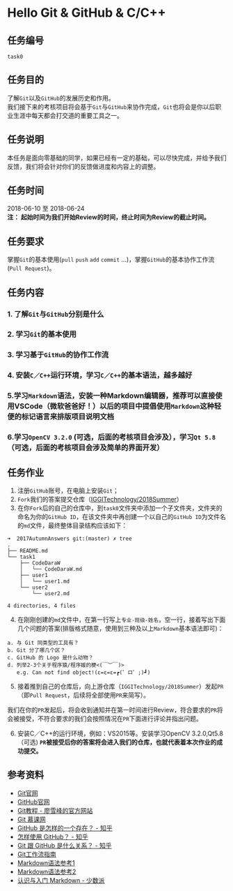 # Hello Git & GitHub & C/C++
## 任务编号
`task0`

## 任务目的
了解`Git`以及`GitHub`的发展历史和作用。  
我们接下来的考核项目将会基于`Git`与`GitHub`来协作完成，`Git`也将会是你以后职业生涯中每天都会打交道的重要工具之一。

## 任务说明
本任务是面向零基础的同学，如果已经有一定的基础，可以尽快完成，并给予我们反馈，我们将会针对你们的反馈做进度和内容上的调整。

## 任务时间
2018-06-10 至 2018-06-24  
__注： 起始时间为我们开始Review的时间，终止时间为Review的截止时间。__

## 任务要求
掌握`Git`的基本使用(`pull` `push` `add` `commit` ...)，掌握`GitHub`的基本协作工作流(`Pull Request`)。

## 任务内容
### 1. 了解`Git`与`GitHub`分别是什么
### 2. 学习`Git`的基本使用
### 3. 学习基于`GitHub`的协作工作流
### 4. 安装`C／C++`运行环境，学习`C／C++`的基本语法，越多越好
### 5.学习`Markdown`语法，安装一种Markdown编辑器，推荐可以直接使用VSCode（微软爸爸好！）以后的项目中提倡使用`Markdown`这种轻便的标记语言来排版项目说明文档
### 6.学习`OpenCV 3.2.0` (可选，后面的考核项目会涉及），学习`Qt 5.8`（可选，后面的考核项目会涉及简单的界面开发）

## 任务作业
1. 注册`GitHub`账号，在电脑上安装`Git`；  
2. `Fork`我们的答案提交仓库（[IGGITechnology/2018Summer](https://github.com/IGGITechnology/2018Summer)）
3. 在你`Fork`后的自己的仓库中，到`task0`文件夹中添加一个子文件夹，文件夹的命名为你的`GitHub ID`，在该文件夹中再创建一个以自己的`GitHub ID`为文件名的`md`文件，最终整体目录结构应该如下：

```
➜  2017AutumnAnswers git:(master) ✗ tree
.
├── README.md
└── task1
    ├── CodeDaraW
    │   └── CodeDaraW.md
    ├── user1
    │   └── user1.md
    └── user2
        └── user2.md

4 directories, 4 files
```
4. 在刚刚创建的`md`文件中，在第一行写上`专业-班级-姓名`，空一行，接着写出下面几个问题的答案(排版格式随意，使用到三种及以上`Markdown`基本语法即可)：
```
a. 与 Git 同类型的工具有？
b. Git 分了哪几个区？
c. GitHub 的 Logo 是什么动物？
d. 列举2-3个关于程序猿/程序媛的梗<(￣︶￣)>
   e.g. Can not find object!(ε=ε=ε=┏(゜ロ゜;)┛)
```

5. 接着推到自己的仓库后，向上游仓库（`IGGITechnology/2018Summer`）发起`PR`（即`Pull Request`，后续将全部使用`PR`来简写）。

我们在你的`PR`发起后，将会收到通知并在第一时间进行Review，符合要求的`PR`将会被接受，不符合要求的我们会按照情况在`PR`下面进行评论并指出问题。  

6. 安装C／C++的运行环境，例如：VS2015等。安装学习OpenCV 3.2.0,Qt5.8（可选)
__`PR`被接受后你的答案将会进入我们的仓库，也就代表着本次作业的成功提交。__

## 参考资料
- [Git官网](https://git-scm.com/)
- [GitHub官网](https://github.com)
- [Git教程 - 廖雪峰的官方网站](https://www.liaoxuefeng.com/wiki/0013739516305929606dd18361248578c67b8067c8c017b000)
- [Git 慕课网](http://www.imooc.com/search/?words=git)
- [GitHub 是怎样的一个存在？ - 知乎](https://www.zhihu.com/question/28976652)
- [怎样使用 GitHub？ - 知乎](https://www.zhihu.com/question/20070065)
- [Git 跟 GitHub 是什么关系？ - 知乎](https://www.zhihu.com/question/21907548)
- [Git工作流指南](https://github.com/xirong/my-git/blob/master/git-workflow-tutorial.md)
- [Markdown语法参考1](https://www.appinn.com/markdown/)
- [Markdown语法参考2](https://www.jianshu.com/p/b03a8d7b1719)
- [认识与入门 Markdown - 少数派](https://sspai.com/post/25137)


